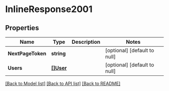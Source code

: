 # InlineResponse2001

## Properties
Name | Type | Description | Notes
------------ | ------------- | ------------- | -------------
**NextPageToken** | **string** |  | [optional] [default to null]
**Users** | [**[]User**](User.md) |  | [optional] [default to null]

[[Back to Model list]](../README.md#documentation-for-models) [[Back to API list]](../README.md#documentation-for-api-endpoints) [[Back to README]](../README.md)


